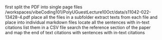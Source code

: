 first split the PDF into single page files /workspaces/vibeCoding101/PolyUGuestLecture10Oct/data/s11042-022-13428-4.pdf place all the files in a subfolder 
extract texts from each file and place into individual markdown files 
locate all the sentences with in-text citations
list them in a CSV file 
search the reference section of the paper and map the end of text citations with sentences with in-text citations 
